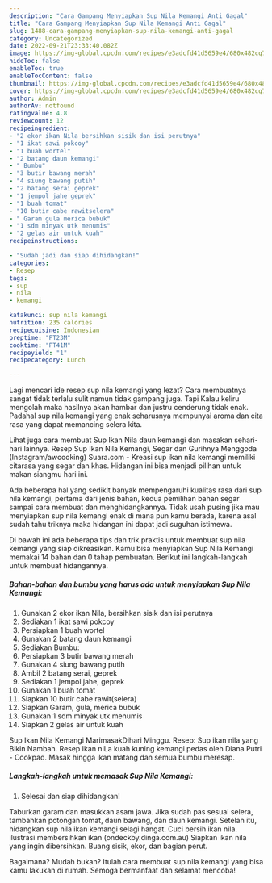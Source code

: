 ```yaml
---
description: "Cara Gampang Menyiapkan Sup Nila Kemangi Anti Gagal"
title: "Cara Gampang Menyiapkan Sup Nila Kemangi Anti Gagal"
slug: 1488-cara-gampang-menyiapkan-sup-nila-kemangi-anti-gagal
category: Uncategorized
date: 2022-09-21T23:33:40.082Z
image: https://img-global.cpcdn.com/recipes/e3adcfd41d5659e4/680x482cq70/sup-nila-kemangi-foto-resep-utama.jpg
hideToc: false
enableToc: true
enableTocContent: false
thumbnail: https://img-global.cpcdn.com/recipes/e3adcfd41d5659e4/680x482cq70/sup-nila-kemangi-foto-resep-utama.jpg
cover: https://img-global.cpcdn.com/recipes/e3adcfd41d5659e4/680x482cq70/sup-nila-kemangi-foto-resep-utama.jpg
author: Admin
authorAv: notfound
ratingvalue: 4.8
reviewcount: 12
recipeingredient:
- "2 ekor ikan Nila bersihkan sisik dan isi perutnya"
- "1 ikat sawi pokcoy"
- "1 buah wortel"
- "2 batang daun kemangi"
- " Bumbu"
- "3 butir bawang merah"
- "4 siung bawang putih"
- "2 batang serai geprek"
- "1 jempol jahe geprek"
- "1 buah tomat"
- "10 butir cabe rawitselera"
- " Garam gula merica bubuk"
- "1 sdm minyak utk menumis"
- "2 gelas air untuk kuah"
recipeinstructions:

- "Sudah jadi dan siap dihidangkan!"
categories:
- Resep
tags:
- sup
- nila
- kemangi

katakunci: sup nila kemangi 
nutrition: 235 calories
recipecuisine: Indonesian
preptime: "PT23M"
cooktime: "PT41M"
recipeyield: "1"
recipecategory: Lunch

---
```



Lagi mencari ide resep sup nila kemangi yang lezat? Cara membuatnya sangat tidak terlalu sulit namun tidak gampang juga. Tapi Kalau keliru mengolah maka hasilnya akan hambar dan justru cenderung tidak enak. Padahal sup nila kemangi yang enak seharusnya mempunyai aroma dan cita rasa yang dapat memancing selera kita.


Lihat juga cara membuat Sup Ikan Nila daun kemangi dan masakan sehari-hari lainnya. Resep Sup Ikan Nila Kemangi, Segar dan Gurihnya Menggoda (Instagram/awcooking) Suara.com - Kreasi sup ikan nila kemangi memiliki citarasa yang segar dan khas. Hidangan ini bisa menjadi pilihan untuk makan siangmu hari ini.

Ada beberapa hal yang sedikit banyak mempengaruhi kualitas rasa dari sup nila kemangi, pertama dari jenis bahan, kedua pemilihan bahan segar sampai cara membuat dan menghidangkannya. Tidak usah pusing jika mau menyiapkan sup nila kemangi enak di mana pun kamu berada, karena asal sudah tahu triknya maka hidangan ini dapat jadi suguhan istimewa.


Di bawah ini ada beberapa tips dan trik praktis untuk membuat sup nila kemangi yang siap dikreasikan. Kamu bisa menyiapkan Sup Nila Kemangi memakai 14 bahan dan 0 tahap pembuatan. Berikut ini langkah-langkah untuk membuat hidangannya.

<!--inarticleads1-->

##### Bahan-bahan dan bumbu yang harus ada untuk menyiapkan Sup Nila Kemangi:

1. Gunakan 2 ekor ikan Nila, bersihkan sisik dan isi perutnya
1. Sediakan 1 ikat sawi pokcoy
1. Persiapkan 1 buah wortel
1. Gunakan 2 batang daun kemangi
1. Sediakan  Bumbu:
1. Persiapkan 3 butir bawang merah
1. Gunakan 4 siung bawang putih
1. Ambil 2 batang serai, geprek
1. Sediakan 1 jempol jahe, geprek
1. Gunakan 1 buah tomat
1. Siapkan 10 butir cabe rawit(selera)
1. Siapkan  Garam, gula, merica bubuk
1. Gunakan 1 sdm minyak utk menumis
1. Siapkan 2 gelas air untuk kuah


Sup Ikan Nila Kemangi MarimasakDihari Minggu. Resep: Sup ikan nila yang Bikin Nambah. Resep Ikan niLa kuah kuning kemangi pedas oleh Diana Putri - Cookpad. Masak hingga ikan matang dan semua bumbu meresap. 

<!--inarticleads2-->

##### Langkah-langkah untuk memasak Sup Nila Kemangi:


1. Selesai dan siap dihidangkan!

Taburkan garam dan masukkan asam jawa. Jika sudah pas sesuai selera, tambahkan potongan tomat, daun bawang, dan daun kemangi. Setelah itu, hidangkan sup nila ikan kemangi selagi hangat. Cuci bersih ikan nila. ilustrasi membersihkan ikan (ondeckby.dinga.com.au) Siapkan ikan nila yang ingin dibersihkan. Buang sisik, ekor, dan bagian perut. 

Bagaimana? Mudah bukan? Itulah cara membuat sup nila kemangi yang bisa kamu lakukan di rumah. Semoga bermanfaat dan selamat mencoba!

